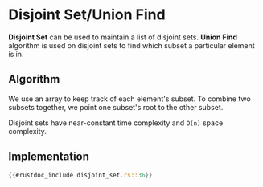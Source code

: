 # Disjoint Set/Union Find

**Disjoint Set** can be used to maintain a list of disjoint sets.
**Union Find** algorithm is used on disjoint sets
to find which subset a particular element is in.

## Algorithm

We use an array to keep track of each element's subset.
To combine two subsets together, we point
one subset's root to the other subset.

Disjoint sets have near-constant time complexity
and `O(n)` space complexity.

## Implementation

```rust
{{#rustdoc_include disjoint_set.rs::36}}
```
